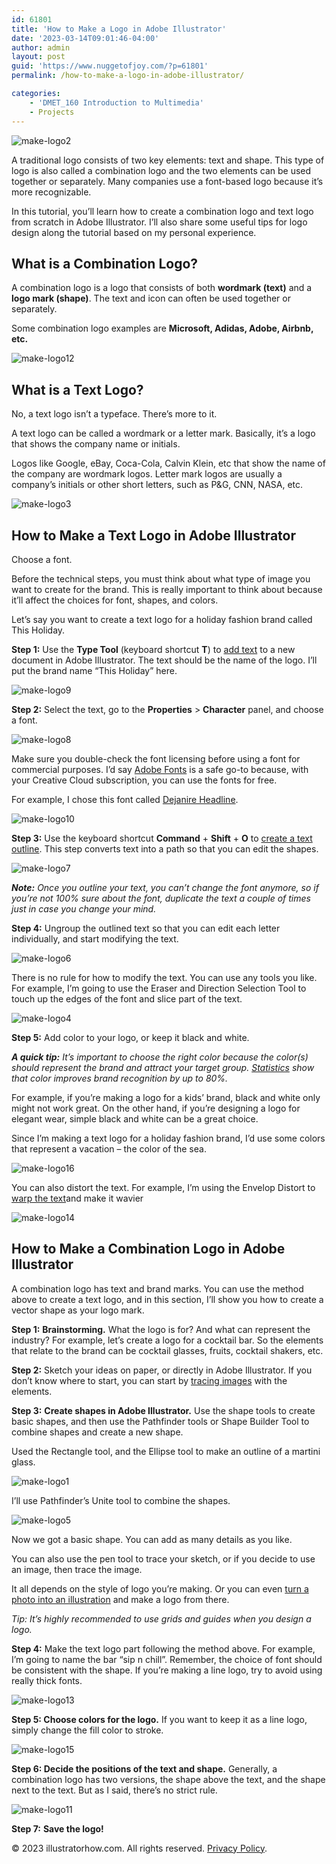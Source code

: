 ```yaml
---
id: 61801
title: 'How to Make a Logo in Adobe Illustrator'
date: '2023-03-14T09:01:46-04:00'
author: admin
layout: post
guid: 'https://www.nuggetofjoy.com/?p=61801'
permalink: /how-to-make-a-logo-in-adobe-illustrator/

categories:
    - 'DMET_160 Introduction to Multimedia'
    - Projects
---
```

![make-logo2](https://image-control-storage.s3.amazonaws.com/2023/03/14091417/make-logo2-800x400-2-2.png)

A traditional logo consists of two key elements: text and shape. This type of logo is also called a combination logo and the two elements can be used together or separately. Many companies use a font-based logo because it’s more recognizable.

In this tutorial, you’ll learn how to create a combination logo and text logo from scratch in Adobe Illustrator. I’ll also share some useful tips for logo design along the tutorial based on my personal experience.

## What is a Combination Logo?

A combination logo is a logo that consists of both **wordmark (text)** and a **logo mark (shape)**. The text and icon can often be used together or separately.

Some combination logo examples are **Microsoft, Adidas, Adobe, Airbnb, etc.**

![make-logo12](https://image-control-storage.s3.amazonaws.com/2023/03/14091419/make-logo12-2.png)

## What is a Text Logo? 

No, a text logo isn’t a typeface. There’s more to it.

A text logo can be called a wordmark or a letter mark. Basically, it’s a logo that shows the company name or initials.

Logos like Google, eBay, Coca-Cola, Calvin Klein, etc that show the name of the company are wordmark logos. Letter mark logos are usually a company’s initials or other short letters, such as P&G, CNN, NASA, etc.

![make-logo3](https://image-control-storage.s3.amazonaws.com/2023/03/14091420/make-logo3-2.png)

## How to Make a Text Logo in Adobe Illustrator

Choose a font.

Before the technical steps, you must think about what type of image you want to create for the brand. This is really important to think about because it’ll affect the choices for font, shapes, and colors.

Let’s say you want to create a text logo for a holiday fashion brand called This Holiday.

**Step 1:** Use the **Type Tool** (keyboard shortcut **T**) to [add text](https://illustratorhow.com/how-to-add-text/) to a new document in Adobe Illustrator. The text should be the name of the logo. I’ll put the brand name “This Holiday” here.

![make-logo9](https://image-control-storage.s3.amazonaws.com/2023/03/14091422/make-logo9-2.png)

**Step 2:** Select the text, go to the **Properties** > **Character** panel, and choose a font.

![make-logo8](https://image-control-storage.s3.amazonaws.com/2023/03/14091423/make-logo8-2.png)

Make sure you double-check the font licensing before using a font for commercial purposes. I’d say [Adobe Fonts](https://fonts.adobe.com/) is a safe go-to because, with your Creative Cloud subscription, you can use the fonts for free.

For example, I chose this font called [Dejanire Headline](https://fonts.adobe.com/fonts/dejanire-headline#fonts-section).

![make-logo10](https://image-control-storage.s3.amazonaws.com/2023/03/14091425/make-logo10-2.png)

**Step 3:** Use the keyboard shortcut **Command** + **Shift** + **O** to [create a text outline](https://illustratorhow.com/how-to-outline-fonts/). This step converts text into a path so that you can edit the shapes.

![make-logo7](https://image-control-storage.s3.amazonaws.com/2023/03/14091426/make-logo7-2.png)

***Note:*** *Once you outline your text, you can’t change the font anymore, so if you’re not 100% sure about the font, duplicate the text a couple of times just in case you change your mind.*

**Step 4:** Ungroup the outlined text so that you can edit each letter individually, and start modifying the text.

![make-logo6](https://image-control-storage.s3.amazonaws.com/2023/03/14091428/make-logo6-2.png)

There is no rule for how to modify the text. You can use any tools you like. For example, I’m going to use the Eraser and Direction Selection Tool to touch up the edges of the font and slice part of the text.

![make-logo4](https://image-control-storage.s3.amazonaws.com/2023/03/14091430/make-logo4-2.png)

**Step 5:** Add color to your logo, or keep it black and white.

***A quick tip:*** *It’s important to choose the right color because the color(s) should represent the brand and attract your target group.* [*Statistics*](https://illustratorhow.com/graphic-design-statistics/) *show that color improves brand recognition by up to 80%.*

For example, if you’re making a logo for a kids’ brand, black and white only might not work great. On the other hand, if you’re designing a logo for elegant wear, simple black and white can be a great choice.

Since I’m making a text logo for a holiday fashion brand, I’d use some colors that represent a vacation – the color of the sea.

![make-logo16](https://image-control-storage.s3.amazonaws.com/2023/03/14091431/make-logo16-2.png)

You can also distort the text. For example, I’m using the Envelop Distort to [warp the text](https://illustratorhow.com/warp-text/)and make it wavier

![make-logo14](https://image-control-storage.s3.amazonaws.com/2023/03/14091433/make-logo14-2.png)

## How to Make a Combination Logo in Adobe Illustrator

A combination logo has text and brand marks. You can use the method above to create a text logo, and in this section, I’ll show you how to create a vector shape as your logo mark.

**Step 1:** **Brainstorming.** What the logo is for? And what can represent the industry? For example, let’s create a logo for a cocktail bar. So the elements that relate to the brand can be cocktail glasses, fruits, cocktail shakers, etc.

**Step 2:** Sketch your ideas on paper, or directly in Adobe Illustrator. If you don’t know where to start, you can start by [tracing images](https://illustratorhow.com/image-trace/) with the elements.

**Step 3:** **Create shapes in Adobe Illustrator.** Use the shape tools to create basic shapes, and then use the Pathfinder tools or Shape Builder Tool to combine shapes and create a new shape.

Used the Rectangle tool, and the Ellipse tool to make an outline of a martini glass.

![make-logo1](https://image-control-storage.s3.amazonaws.com/2023/03/14091434/make-logo1-2.png)

I’ll use Pathfinder’s Unite tool to combine the shapes.

![make-logo5](https://image-control-storage.s3.amazonaws.com/2023/03/14091436/make-logo5-2.png)

Now we got a basic shape. You can add as many details as you like.

You can also use the pen tool to trace your sketch, or if you decide to use an image, then trace the image.

It all depends on the style of logo you’re making. Or you can even [turn a photo into an illustration](https://illustratorhow.com/turn-photo-into-illustration/) and make a logo from there.

*Tip: It’s highly recommended to use grids and guides when you design a logo.*

**Step 4:** Make the text logo part following the method above. For example, I’m going to name the bar “sip n chill”. Remember, the choice of font should be consistent with the shape. If you’re making a line logo, try to avoid using really thick fonts.

![make-logo13](https://image-control-storage.s3.amazonaws.com/2023/03/14091437/make-logo13-2.png)

**Step 5: Choose colors for the logo.** If you want to keep it as a line logo, simply change the fill color to stroke.

![make-logo15](https://image-control-storage.s3.amazonaws.com/2023/03/14091438/make-logo15-2.png)

**Step 6: Decide the positions of the text and shape.** Generally, a combination logo has two versions, the shape above the text, and the shape next to the text. But as I said, there’s no strict rule.

![make-logo11](https://image-control-storage.s3.amazonaws.com/2023/03/14091440/make-logo11-2.png)

**Step 7:** **Save the logo!**

© 2023 illustratorhow.com. All rights reserved. [Privacy Policy](https://illustratorhow.com/privacy/).
